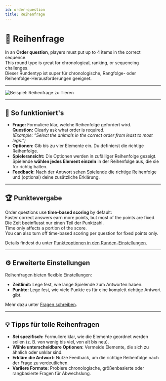 ```yaml
---
id: order-question
title: Reihenfrage
---
```


# 🔀 Reihenfrage

In an **Order question**, players must put up to 4 items in the correct sequence.\
This round type is great for chronological, ranking, or sequencing challenges.\
Dieser Rundentyp ist super für chronologische, Rangfolge- oder Reihenfolge-Herausforderungen geeignet.

---

![Beispiel: Reihenfrage zu Tieren](/images/question-modes/order-question/order-question-example.png)

---

## 📝 So funktioniert's

- **Frage:** Formuliere klar, welche Reihenfolge gefordert wird.\
  **Question:** Clearly ask what order is required.\
  _(Example: “Select the animals in the correct order from least to most legs.”)_
- **Optionen:** Gib bis zu vier Elemente ein. Du definierst die richtige Reihenfolge.
- **Spieleransicht:** Die Optionen werden in zufälliger Reihenfolge gezeigt. Spielende **wählen jedes Element einzeln** in der Reihenfolge aus, die sie für richtig halten.
- **Feedback:** Nach der Antwort sehen Spielende die richtige Reihenfolge und (optional) deine zusätzliche Erklärung.

---

## 🏆 Punktevergabe

Order questions use **time-based scoring** by default:\
Faster correct answers earn more points, but most of the points are fixed. Die Zeit beeinflusst nur einen Teil der Punktzahl.\
Time only affects a portion of the score.\
You can also turn off time-based scoring per question for fixed points only.

Details findest du unter [Punkteoptionen in den Runden-Einstellungen](../editor/008-round-options.md#-scoring-options).

---

## ⚙️ Erweiterte Einstellungen

Reihenfragen bieten flexible Einstellungen:

- **Zeitlimit:** Lege fest, wie lange Spielende zum Antworten haben.
- **Punkte:** Lege fest, wie viele Punkte es für eine komplett richtige Antwort gibt.

Mehr dazu unter [Fragen schreiben](../editor/005-writing-questions.md).

---

## 💡 Tipps für tolle Reihenfragen

- **Sei spezifisch:** Formuliere klar, wie die Elemente geordnet werden sollen (z. B. von wenig bis viel, von alt bis neu).
- **Wähle unterscheidbare Optionen:** Vermeide Elemente, die sich zu ähnlich oder unklar sind.
- **Erkläre die Antwort:** Nutze Feedback, um die richtige Reihenfolge nach der Frage zu verdeutlichen.
- **Variiere Formate:** Probiere chronologische, größenbasierte oder rangbasierte Fragen für Abwechslung.

